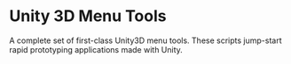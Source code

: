 # Unity 3D Menu Tools

A complete set of first-class Unity3D menu tools. These scripts jump-start rapid prototyping applications made with Unity.
